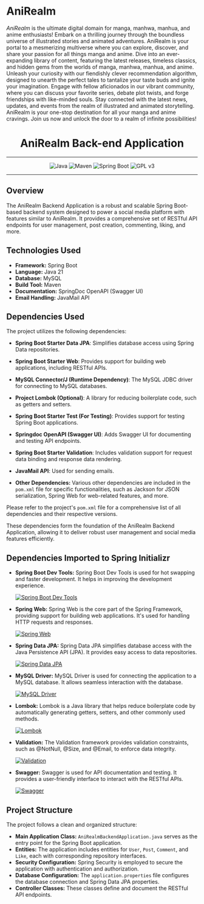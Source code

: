 # AniRealm
*AniRealm* is the ultimate digital domain for manga, manhwa, manhua, and anime enthusiasts!  Embark on a thrilling journey through the boundless universe of illustrated stories and animated adventures. AniRealm is your portal to a mesmerizing multiverse where you can explore, discover, and share your passion for all things manga and anime. Dive into an ever-expanding library of content, featuring the latest releases, timeless classics, and hidden gems from the worlds of manga, manhwa, manhua, and anime. Unleash your curiosity with our fiendishly clever recommendation algorithm, designed to unearth the perfect tales to tantalize your taste buds and ignite your imagination. Engage with fellow aficionados in our vibrant community, where you can discuss your favorite series, debate plot twists, and forge friendships with like-minded souls. Stay connected with the latest news, updates, and events from the realm of illustrated and animated storytelling. AniRealm is your one-stop destination for all your manga and anime cravings. Join us now and unlock the door to a realm of infinite possibilities!

# <h1 align="center"> AniRealm Back-end Application </h1>
___ 
<p align="center">
    <img alt="Java" src="https://img.shields.io/badge/Java->=8-darkblue.svg" />
    <img alt="Maven" src="https://img.shields.io/badge/maven-4.0-brightgreen.svg" />
    <img alt="Spring Boot" src="https://img.shields.io/badge/Spring Boot-3.1.4-brightgreen.svg" />
    <img alt = "GPL v3" src="https://img.shields.io/badge/License-GPLv3-blue.svg" />
    
</p>


---

<p align="left">

## Overview

The AniRealm Backend Application is a robust and scalable Spring Boot-based backend system designed to power a social media platform with features similar to AniRealm. It provides a comprehensive set of RESTful API endpoints for user management, post creation, commenting, liking, and more.

## Technologies Used

- **Framework:** Spring Boot
- **Language:** Java 21
- **Database:** MySQL
- **Build Tool:** Maven
- **Documentation:** SpringDoc OpenAPI (Swagger UI)
- **Email Handling:** JavaMail API



## Dependencies Used

The project utilizes the following dependencies:

- **Spring Boot Starter Data JPA**: Simplifies database access using Spring Data repositories.

- **Spring Boot Starter Web**: Provides support for building web applications, including RESTful APIs.

- **MySQL Connector/J (Runtime Dependency)**: The MySQL JDBC driver for connecting to MySQL databases.

- **Project Lombok (Optional)**: A library for reducing boilerplate code, such as getters and setters.

- **Spring Boot Starter Test (For Testing)**: Provides support for testing Spring Boot applications.

- **Springdoc OpenAPI (Swagger UI)**: Adds Swagger UI for documenting and testing API endpoints.

- **Spring Boot Starter Validation**: Includes validation support for request data binding and response data rendering.

- **JavaMail API**: Used for sending emails.

- **Other Dependencies:** Various other dependencies are included in the `pom.xml` file for specific functionalities, such as Jackson for JSON serialization, Spring Web for web-related features, and more.

Please refer to the project's `pom.xml` file for a comprehensive list of all dependencies and their respective versions.

These dependencies form the foundation of the AniRealm Backend Application, allowing it to deliver robust user management and social media features efficiently.

  ## Dependencies Imported to Spring Initializr


- **Spring Boot Dev Tools:** Spring Boot Dev Tools is used for hot swapping and faster development. It helps in improving the development experience.

  [![Spring Boot Dev Tools](https://img.shields.io/badge/Spring%20Boot%20Dev%20Tools-2.5.5-brightgreen.svg)](https://spring.io/projects/spring-boot)

- **Spring Web:** Spring Web is the core part of the Spring Framework, providing support for building web applications. It's used for handling HTTP requests and responses.

  [![Spring Web](https://img.shields.io/badge/Spring%20Web-5.3.10-brightgreen.svg)](https://spring.io/guides/gs/spring-boot/)

- **Spring Data JPA:** Spring Data JPA simplifies database access with the Java Persistence API (JPA). It provides easy access to data repositories.

  [![Spring Data JPA](https://img.shields.io/badge/Spring%20Data%20JPA-2.5.5-brightgreen.svg)](https://spring.io/projects/spring-data-jpa)

- **MySQL Driver:** MySQL Driver is used for connecting the application to a MySQL database. It allows seamless interaction with the database.

  [![MySQL Driver](https://img.shields.io/badge/MySQL%20Driver-8.0.27-brightgreen.svg)](https://dev.mysql.com/downloads/connector/j/)

- **Lombok:** Lombok is a Java library that helps reduce boilerplate code by automatically generating getters, setters, and other commonly used methods.

  [![Lombok](https://img.shields.io/badge/Lombok-1.18.22-brightgreen.svg)](https://projectlombok.org/)

- **Validation:** The Validation framework provides validation constraints, such as @NotNull, @Size, and @Email, to enforce data integrity.

  [![Validation](https://img.shields.io/badge/Validation-2.0.1-brightgreen.svg)](https://docs.oracle.com/javaee/7/api/javax/validation/constraints/package-summary.html)

- **Swagger:** Swagger is used for API documentation and testing. It provides a user-friendly interface to interact with the RESTful APIs.

  [![Swagger](https://img.shields.io/badge/Swagger-3.0.0-brightgreen.svg)](https://swagger.io/)


## Project Structure

The project follows a clean and organized structure:

- **Main Application Class:** `AniRealmBackendApplication.java` serves as the entry point for the Spring Boot application.
- **Entities:** The application includes entities for `User`, `Post`, `Comment`, and `Like`, each with corresponding repository interfaces.
- **Security Configuration:** Spring Security is employed to secure the application with authentication and authorization.
- **Database Configuration:** The `application.properties` file configures the database connection and Spring Data JPA properties.
- **Controller Classes:** These classes define and document the RESTful API endpoints.
